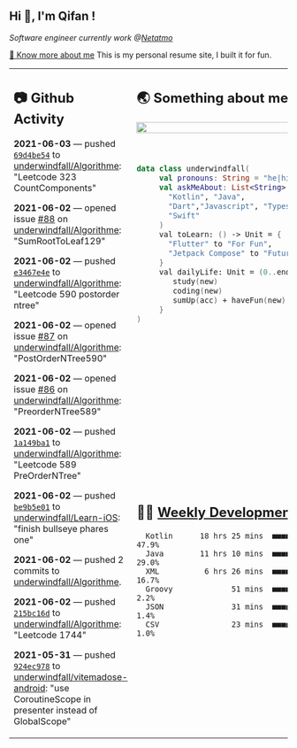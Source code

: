 <h2> Hi 👋, I'm Qifan ! </h2>
<p><em>Software engineer currently work @<a href="https://www.netatmo.com">Netatmo</a>
</em></p><p><a href="https://qifanyang.com/resume" target="_blank"> 🔭 Know more about me</a> This is my personal resume site, I built it for fun.</p>
<table><tr><td valign="top" rowspan="2">

 ## 📷 Github Activity
 <!-- githubActivity starts -->
  **2021-06-03** — pushed [`69d4be54`](https://api.github.com/repos/underwindfall/Algorithme/commits/69d4be54912a8ec436bc8dfb767d7f267e745617) to [underwindfall/Algorithme](https://api.github.com/repos/underwindfall/Algorithme): "Leetcode 323 CountComponents"

  **2021-06-02** — opened issue [#88](https://api.github.com/repos/underwindfall/Algorithme/issues/88) on [underwindfall/Algorithme](https://api.github.com/repos/underwindfall/Algorithme): "SumRootToLeaf129"

  **2021-06-02** — pushed [`e3467e4e`](https://api.github.com/repos/underwindfall/Algorithme/commits/e3467e4e3cd473a8ebb2f56cacddc5fdb3b209c6) to [underwindfall/Algorithme](https://api.github.com/repos/underwindfall/Algorithme): "Leetcode 590 postorder ntree"

  **2021-06-02** — opened issue [#87](https://api.github.com/repos/underwindfall/Algorithme/issues/87) on [underwindfall/Algorithme](https://api.github.com/repos/underwindfall/Algorithme): "PostOrderNTree590"

  **2021-06-02** — opened issue [#86](https://api.github.com/repos/underwindfall/Algorithme/issues/86) on [underwindfall/Algorithme](https://api.github.com/repos/underwindfall/Algorithme): "PreorderNTree589"

  **2021-06-02** — pushed [`1a149ba1`](https://api.github.com/repos/underwindfall/Algorithme/commits/1a149ba15afcbd0fed9c5e0aa451dff141ab46e7) to [underwindfall/Algorithme](https://api.github.com/repos/underwindfall/Algorithme): "Leetcode 589 PreOrderNTree"

  **2021-06-02** — pushed [`be9b5e01`](https://api.github.com/repos/underwindfall/Learn-iOS/commits/be9b5e01e868f95a8e9d8ea5179cfb56f23d21b0) to [underwindfall/Learn-iOS](https://api.github.com/repos/underwindfall/Learn-iOS): "finish bullseye phares one"

  **2021-06-02** — pushed 2 commits to [underwindfall/Algorithme](https://api.github.com/repos/underwindfall/Algorithme).

  **2021-06-02** — pushed [`215bc16d`](https://api.github.com/repos/underwindfall/Algorithme/commits/215bc16d8bb87087900c0d824356d2bef0a82633) to [underwindfall/Algorithme](https://api.github.com/repos/underwindfall/Algorithme): "Leetcode 1744"

  **2021-05-31** — pushed [`924ec978`](https://api.github.com/repos/underwindfall/vitemadose-android/commits/924ec97849e510cf32e920235c43473e23b2f32f) to [underwindfall/vitemadose-android](https://api.github.com/repos/underwindfall/vitemadose-android): "use CoroutineScope in presenter instead of GlobalScope"
 <!-- githubActivity ends -->
 </td><td valign="top">

 ## 🌏 Something about me
 <!-- profile starts -->
 <a href="https://github.com/underwindfall" width="100%">
  <img src="https://github-readme-stats.vercel.app/api?username=underwindfall&show_icons=true&icon_color=805AD5&text_color=718096&bg_color=ffffff00&hide_title=true&include_all_commits=true&count_private=true&hide_border=true" width="100%"/>
 </a>
 <br/>
 <br/>
 <br/>
 
 ```kotlin
 data class underwindfall(
      val pronouns: String = "he|him",
      val askMeAbout: List<String> = listOf(
        "Kotlin", "Java", 
        "Dart","Javascript", "Typescript",
        "Swift"
      )
      val toLearn: () -> Unit = {
        "Flutter" to "For Fun",
        "Jetpack Compose" to "Future"
      }
      val dailyLife: Unit = (0..end).reduce { acc, new ->	
         study(new)	
         coding(new)	
         sumUp(acc) + haveFun(new)	
      }
 )
 ```
 <!-- profile ends -->
 </td></tr><tr><td valign="top">

 ## 🏊‍♂️ <a href="https://gist.github.com/underwindfall/377ee88ba1fabd1e93516e48ca9c61eb" target="_blank">Weekly Development Breakdown</a>
  <!-- codeTime starts -->
  ```text
    Kotlin      18 hrs 25 mins  ■■■■■■■■■■■■■■■□□□□□□□□□  47.9%
    Java        11 hrs 10 mins  ■■■■■■■■■■▥□□□□□□□□□□□□□  29.0%
    XML          6 hrs 26 mins  ■■■■■■■▥□□□□□□□□□□□□□□□□  16.7%
    Groovy             51 mins  ■■■■□□□□□□□□□□□□□□□□□□□□   2.2%
    JSON               31 mins  ■■■▦□□□□□□□□□□□□□□□□□□□□   1.4%
    CSV                23 mins  ■■■▦□□□□□□□□□□□□□□□□□□□□   1.0%
  ```
  <!-- codeTime starts -->
  </td></tr></table>